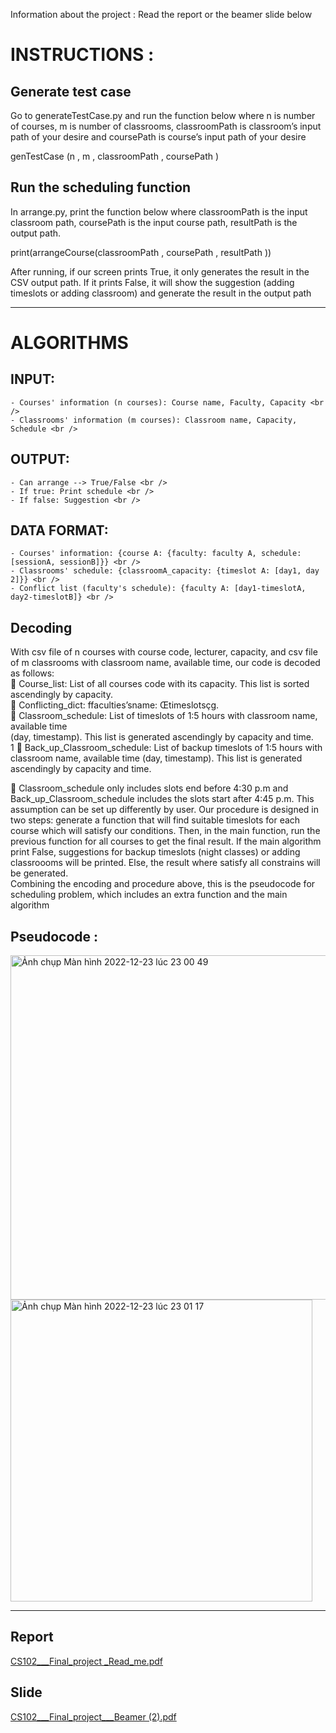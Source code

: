 
Information about the project : Read the report or the beamer slide below


# INSTRUCTIONS :

## Generate test case
Go to generateTestCase.py and run the function below where n is number of courses, m is
number of classrooms, classroomPath is classroom’s input path of your desire and coursePath
is course’s input path of your desire <br>

genTestCase (n , m , classroomPath , coursePath ) <br>

## Run the scheduling function

In arrange.py, print the function below where classroomPath is the input classroom path,
coursePath is the input course path, resultPath is the output path. <br>
 
 print(arrangeCourse(classroomPath , coursePath , resultPath )) <br>

After running, if our screen prints True, it only generates the result in the CSV output path. If
it prints False, it will show the suggestion (adding timeslots or adding classroom) and generate
the result in the output path <br>


_______________________________________________________________________________________________________________

# ALGORITHMS <br />

## INPUT:<br />
    - Courses' information (n courses): Course name, Faculty, Capacity <br />
    - Classrooms' information (m courses): Classroom name, Capacity, Schedule <br />

## OUTPUT: <br />
    - Can arrange --> True/False <br />
    - If true: Print schedule <br />
    - If false: Suggestion <br />

## DATA FORMAT: <br />
    - Courses' information: {course A: {faculty: faculty A, schedule: [sessionA, sessionB]}} <br />
    - Classrooms' schedule: {classroomA_capacity: {timeslot A: [day1, day 2]}} <br />
    - Conflict list (faculty's schedule): {faculty A: [day1-timeslotA, day2-timeslotB]} <br />
## Decoding

With csv file of n courses with course code, lecturer, capacity, and csv file of m classrooms with
classroom name, available time, our code is decoded as follows: <br />
 Course_list: List of all courses code with its capacity. This list is sorted ascendingly by
capacity. <br />
 Conflicting_dict: ffaculties’sname: Œtimeslotsçg. <br />
 Classroom_schedule: List of timeslots of 1:5 hours with classroom name, available time <br />
(day, timestamp). This list is generated ascendingly by capacity and time. <br />
1
 Back_up_Classroom_schedule: List of backup timeslots of 1:5 hours with classroom name,
available time (day, timestamp). This list is generated ascendingly by capacity and time.
 <br />

 Classroom_schedule only includes slots end before 4:30 p.m and Back_up_Classroom_schedule
includes the slots start after 4:45 p.m. This assumption can be set up differently by user.
Our procedure is designed in two steps: generate a function that will find suitable timeslots
for each course which will satisfy our conditions. Then, in the main function, run the previous
function for all courses to get the final result. If the main algorithm print False, suggestions for
backup timeslots (night classes) or adding classroooms will be printed. Else, the result where
satisfy all constrains will be generated. <br />
Combining the encoding and procedure above, this is the pseudocode for scheduling problem,
which includes an extra function and the main algorithm <br />

## Pseudocode : 

<img width="551" alt="Ảnh chụp Màn hình 2022-12-23 lúc 23 00 49" src="https://user-images.githubusercontent.com/61641363/209364307-accb174b-faa9-483b-bcd3-6c5e98ed00e4.png">

<img width="483" alt="Ảnh chụp Màn hình 2022-12-23 lúc 23 01 17" src="https://user-images.githubusercontent.com/61641363/209364353-533c8b88-4067-4fa0-a69c-05736f3d0283.png">

_______________________________________________________________________________________________________________

## Report 

[CS102___Final_project _Read_me.pdf](https://github.com/ngantran03/algorithm_finalproject/files/10296106/CS102___Final_project._Read_me.pdf)

## Slide
[CS102___Final_project___Beamer (2).pdf](https://github.com/ngantran03/algorithm_finalproject/files/10296111/CS102___Final_project___Beamer.2.pdf)



